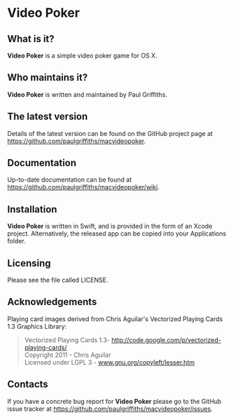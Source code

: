 Video Poker
===========

What is it?
-----------

**Video Poker** is a simple video poker game for OS X.

Who maintains it?
-----------------
**Video Poker** is written and maintained by Paul Griffiths.

The latest version
------------------
Details of the latest version can be found on the GitHub project page at
<https://github.com/paulgriffiths/macvideopoker>.

Documentation
-------------
Up-to-date documentation can be found at
<https://github.com/paulgriffiths/macvideopoker/wiki>.

Installation
------------
**Video Poker** is written in Swift, and is provided in the form of
an Xcode project. Alternatively, the released app can be copied into
your Applications folder.

Licensing
---------
Please see the file called LICENSE.

Acknowledgements
----------------
Playing card images derived from Chris Aguilar's Vectorized Playing Cards 1.3 Graphics
Library:

> Vectorized Playing Cards 1.3- <http://code.google.com/p/vectorized-playing-cards/>  
> Copyright 2011 - Chris Aguilar  
> Licensed under LGPL 3 - www.gnu.org/copyleft/lesser.htm

Contacts
--------
If you have a concrete bug report for **Video Poker** please go to the GitHub
issue tracker at <https://github.com/paulgriffiths/macvideopoker/issues>.
